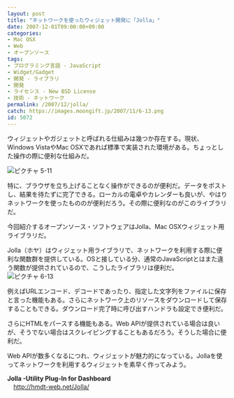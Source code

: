 ```yaml
---
layout: post
title: "ネットワークを使ったウィジェット開発に「Jolla」"
date: 2007-12-01T09:00:00+09:00
categories:
- Mac OSX
- Web
- オープンソース
tags: 
- プログラミング言語 - JavaScript
- Widget/Gadget
- 開発 - ライブラリ
- 開発
- ライセンス - New BSD License
- 技術 - ネットワーク
permalink: /2007/12/jolla/
catch: https://images.moongift.jp/2007/11/6-13.png
id: 5072
---
```

ウィジェットやガジェットと呼ばれる仕組みは幾つか存在する。現状、Windows VistaやMac OSXであれば標準で実装された環境がある。ちょっとした操作の際に便利な仕組みだ。   
  
 ![ピクチャ 5-11](https://images.moongift.jp/2007/11/5-11.png)  
  
特に、ブラウザを立ち上げることなく操作ができるのが便利だ。データをポストし、結果を待たずに完了できる。ローカルの電卓やカレンダーも良いが、やはりネットワークを使ったもののが便利だろう。その際に便利なのがこのライブラリだ。   
  
今回紹介するオープンソース・ソフトウェアはJolla、Mac OSXウィジェット用ライブラリだ。   
<!--more-->  
Jolla（ホヤ）はウィジェット用ライブラリで、ネットワークを利用する際に便利な関数群を提供している。OSと接している分、通常のJavaScriptとはまた違う関数が提供されているので、こうしたライブラリは便利だ。   
 ![ピクチャ 6-13](https://images.moongift.jp/2007/11/6-13.png)  
  
例えばURLエンコード、デコードであったり、指定した文字列をファイルに保存と言った機能もある。さらにネットワーク上のリソースをダウンロードして保存することもできる。ダウンロード完了時に呼び出すハンドラも設定でき便利だ。   
  
さらにHTMLをパースする機能もある。Web APIが提供されている場合は良いが、そうでない場合はスクレイピングすることもあるだろう。そうした場合に便利だ。   
  
Web APIが数多くなるにつれ、ウィジェットが魅力的になっている。Jollaを使ってネットワークを利用するウィジェットを素早く作ってみよう。   
  
**Jolla -Utility Plug-In for Dashboard**   
　[http://hmdt-web.net/Jolla/   
](http://hmdt-web.net/Jolla/)

